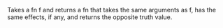 Takes a fn f and returns a fn that takes the same arguments as f,
  has the same effects, if any, and returns the opposite truth value.